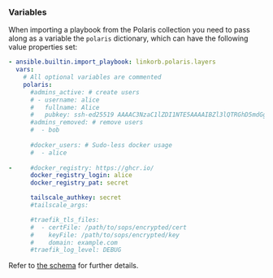 ### Variables

When importing a playbook from the Polaris collection you need to pass along as a variable the
`polaris` dictionary, which can have the following value properties set:

```yaml
- ansible.builtin.import_playbook: linkorb.polaris.layers
  vars:
    # All optional variables are commented
    polaris:
      #admins_active: # create users
      # - username: alice
      #   fullname: Alice
      #   pubkey: ssh-ed25519 AAAAC3NzaC1lZDI1NTE5AAAAIBZl3lQTRGhD5mdGgFEVuX+CAnTMz9MuY+f4vE2cqk9G alice@host
      #admins_removed: # remove users
      #  - bob
         
      #docker_users: # Sudo-less docker usage
      #  - alice
         
-     #docker_registry: https://ghcr.io/
      docker_registry_login: alice
      docker_registry_pat: secret

      tailscale_authkey: secret
      #tailscale_args:

      #traefik_tls_files:
      #  - certFile: /path/to/sops/encrypted/cert
      #    keyFile: /path/to/sops/encrypted/key
      #    domain: example.com
      #traefik_log_level: DEBUG
```

Refer to [the schema](./variables.schema.yaml) for further details.
